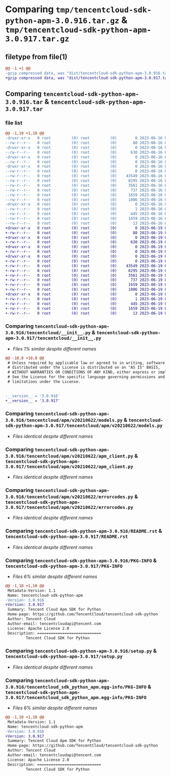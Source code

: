 # Comparing `tmp/tencentcloud-sdk-python-apm-3.0.916.tar.gz` & `tmp/tencentcloud-sdk-python-apm-3.0.917.tar.gz`

## filetype from file(1)

```diff
@@ -1 +1 @@
-gzip compressed data, was "dist/tencentcloud-sdk-python-apm-3.0.916.tar", last modified: Fri Jun 16 00:26:48 2023, max compression
+gzip compressed data, was "dist/tencentcloud-sdk-python-apm-3.0.917.tar", last modified: Mon Jun 19 00:17:44 2023, max compression
```

## Comparing `tencentcloud-sdk-python-apm-3.0.916.tar` & `tencentcloud-sdk-python-apm-3.0.917.tar`

### file list

```diff
@@ -1,19 +1,19 @@
-drwxr-xr-x   0 root         (0) root         (0)        0 2023-06-16 00:26:48.000000 tencentcloud-sdk-python-apm-3.0.916/
--rw-r--r--   0 root         (0) root         (0)       88 2023-06-16 00:26:48.000000 tencentcloud-sdk-python-apm-3.0.916/setup.cfg
-drwxr-xr-x   0 root         (0) root         (0)        0 2023-06-16 00:26:48.000000 tencentcloud-sdk-python-apm-3.0.916/tencentcloud/
--rw-r--r--   0 root         (0) root         (0)      630 2023-06-16 00:26:48.000000 tencentcloud-sdk-python-apm-3.0.916/tencentcloud/__init__.py
-drwxr-xr-x   0 root         (0) root         (0)        0 2023-06-16 00:26:48.000000 tencentcloud-sdk-python-apm-3.0.916/tencentcloud/apm/
--rw-r--r--   0 root         (0) root         (0)        0 2023-06-16 00:26:48.000000 tencentcloud-sdk-python-apm-3.0.916/tencentcloud/apm/__init__.py
-drwxr-xr-x   0 root         (0) root         (0)        0 2023-06-16 00:26:48.000000 tencentcloud-sdk-python-apm-3.0.916/tencentcloud/apm/v20210622/
--rw-r--r--   0 root         (0) root         (0)        0 2023-06-16 00:26:48.000000 tencentcloud-sdk-python-apm-3.0.916/tencentcloud/apm/v20210622/__init__.py
--rw-r--r--   0 root         (0) root         (0)    43549 2023-06-16 00:26:48.000000 tencentcloud-sdk-python-apm-3.0.916/tencentcloud/apm/v20210622/models.py
--rw-r--r--   0 root         (0) root         (0)     8295 2023-06-16 00:26:48.000000 tencentcloud-sdk-python-apm-3.0.916/tencentcloud/apm/v20210622/apm_client.py
--rw-r--r--   0 root         (0) root         (0)     3561 2023-06-16 00:26:48.000000 tencentcloud-sdk-python-apm-3.0.916/tencentcloud/apm/v20210622/errorcodes.py
--rw-r--r--   0 root         (0) root         (0)      737 2023-06-16 00:26:48.000000 tencentcloud-sdk-python-apm-3.0.916/README.rst
--rw-r--r--   0 root         (0) root         (0)     1659 2023-06-16 00:26:48.000000 tencentcloud-sdk-python-apm-3.0.916/PKG-INFO
--rw-r--r--   0 root         (0) root         (0)     1006 2023-06-16 00:26:48.000000 tencentcloud-sdk-python-apm-3.0.916/setup.py
-drwxr-xr-x   0 root         (0) root         (0)        0 2023-06-16 00:26:48.000000 tencentcloud-sdk-python-apm-3.0.916/tencentcloud_sdk_python_apm.egg-info/
--rw-r--r--   0 root         (0) root         (0)        1 2023-06-16 00:26:48.000000 tencentcloud-sdk-python-apm-3.0.916/tencentcloud_sdk_python_apm.egg-info/dependency_links.txt
--rw-r--r--   0 root         (0) root         (0)      445 2023-06-16 00:26:48.000000 tencentcloud-sdk-python-apm-3.0.916/tencentcloud_sdk_python_apm.egg-info/SOURCES.txt
--rw-r--r--   0 root         (0) root         (0)     1659 2023-06-16 00:26:48.000000 tencentcloud-sdk-python-apm-3.0.916/tencentcloud_sdk_python_apm.egg-info/PKG-INFO
--rw-r--r--   0 root         (0) root         (0)       13 2023-06-16 00:26:48.000000 tencentcloud-sdk-python-apm-3.0.916/tencentcloud_sdk_python_apm.egg-info/top_level.txt
+drwxr-xr-x   0 root         (0) root         (0)        0 2023-06-19 00:17:44.000000 tencentcloud-sdk-python-apm-3.0.917/
+-rw-r--r--   0 root         (0) root         (0)       88 2023-06-19 00:17:44.000000 tencentcloud-sdk-python-apm-3.0.917/setup.cfg
+drwxr-xr-x   0 root         (0) root         (0)        0 2023-06-19 00:17:44.000000 tencentcloud-sdk-python-apm-3.0.917/tencentcloud/
+-rw-r--r--   0 root         (0) root         (0)      630 2023-06-19 00:17:43.000000 tencentcloud-sdk-python-apm-3.0.917/tencentcloud/__init__.py
+drwxr-xr-x   0 root         (0) root         (0)        0 2023-06-19 00:17:44.000000 tencentcloud-sdk-python-apm-3.0.917/tencentcloud/apm/
+-rw-r--r--   0 root         (0) root         (0)        0 2023-06-19 00:17:43.000000 tencentcloud-sdk-python-apm-3.0.917/tencentcloud/apm/__init__.py
+drwxr-xr-x   0 root         (0) root         (0)        0 2023-06-19 00:17:44.000000 tencentcloud-sdk-python-apm-3.0.917/tencentcloud/apm/v20210622/
+-rw-r--r--   0 root         (0) root         (0)        0 2023-06-19 00:17:43.000000 tencentcloud-sdk-python-apm-3.0.917/tencentcloud/apm/v20210622/__init__.py
+-rw-r--r--   0 root         (0) root         (0)    43549 2023-06-19 00:17:43.000000 tencentcloud-sdk-python-apm-3.0.917/tencentcloud/apm/v20210622/models.py
+-rw-r--r--   0 root         (0) root         (0)     8295 2023-06-19 00:17:43.000000 tencentcloud-sdk-python-apm-3.0.917/tencentcloud/apm/v20210622/apm_client.py
+-rw-r--r--   0 root         (0) root         (0)     3561 2023-06-19 00:17:43.000000 tencentcloud-sdk-python-apm-3.0.917/tencentcloud/apm/v20210622/errorcodes.py
+-rw-r--r--   0 root         (0) root         (0)      737 2023-06-19 00:17:43.000000 tencentcloud-sdk-python-apm-3.0.917/README.rst
+-rw-r--r--   0 root         (0) root         (0)     1659 2023-06-19 00:17:44.000000 tencentcloud-sdk-python-apm-3.0.917/PKG-INFO
+-rw-r--r--   0 root         (0) root         (0)     1006 2023-06-19 00:17:43.000000 tencentcloud-sdk-python-apm-3.0.917/setup.py
+drwxr-xr-x   0 root         (0) root         (0)        0 2023-06-19 00:17:44.000000 tencentcloud-sdk-python-apm-3.0.917/tencentcloud_sdk_python_apm.egg-info/
+-rw-r--r--   0 root         (0) root         (0)        1 2023-06-19 00:17:44.000000 tencentcloud-sdk-python-apm-3.0.917/tencentcloud_sdk_python_apm.egg-info/dependency_links.txt
+-rw-r--r--   0 root         (0) root         (0)      445 2023-06-19 00:17:44.000000 tencentcloud-sdk-python-apm-3.0.917/tencentcloud_sdk_python_apm.egg-info/SOURCES.txt
+-rw-r--r--   0 root         (0) root         (0)     1659 2023-06-19 00:17:44.000000 tencentcloud-sdk-python-apm-3.0.917/tencentcloud_sdk_python_apm.egg-info/PKG-INFO
+-rw-r--r--   0 root         (0) root         (0)       13 2023-06-19 00:17:44.000000 tencentcloud-sdk-python-apm-3.0.917/tencentcloud_sdk_python_apm.egg-info/top_level.txt
```

### Comparing `tencentcloud-sdk-python-apm-3.0.916/tencentcloud/__init__.py` & `tencentcloud-sdk-python-apm-3.0.917/tencentcloud/__init__.py`

 * *Files 1% similar despite different names*

```diff
@@ -10,8 +10,8 @@
 # Unless required by applicable law or agreed to in writing, software
 # distributed under the License is distributed on an "AS IS" BASIS,
 # WITHOUT WARRANTIES OR CONDITIONS OF ANY KIND, either express or implied.
 # See the License for the specific language governing permissions and
 # limitations under the License.
 
 
-__version__ = '3.0.916'
+__version__ = '3.0.917'
```

### Comparing `tencentcloud-sdk-python-apm-3.0.916/tencentcloud/apm/v20210622/models.py` & `tencentcloud-sdk-python-apm-3.0.917/tencentcloud/apm/v20210622/models.py`

 * *Files identical despite different names*

### Comparing `tencentcloud-sdk-python-apm-3.0.916/tencentcloud/apm/v20210622/apm_client.py` & `tencentcloud-sdk-python-apm-3.0.917/tencentcloud/apm/v20210622/apm_client.py`

 * *Files identical despite different names*

### Comparing `tencentcloud-sdk-python-apm-3.0.916/tencentcloud/apm/v20210622/errorcodes.py` & `tencentcloud-sdk-python-apm-3.0.917/tencentcloud/apm/v20210622/errorcodes.py`

 * *Files identical despite different names*

### Comparing `tencentcloud-sdk-python-apm-3.0.916/README.rst` & `tencentcloud-sdk-python-apm-3.0.917/README.rst`

 * *Files identical despite different names*

### Comparing `tencentcloud-sdk-python-apm-3.0.916/PKG-INFO` & `tencentcloud-sdk-python-apm-3.0.917/PKG-INFO`

 * *Files 6% similar despite different names*

```diff
@@ -1,10 +1,10 @@
 Metadata-Version: 1.1
 Name: tencentcloud-sdk-python-apm
-Version: 3.0.916
+Version: 3.0.917
 Summary: Tencent Cloud Apm SDK for Python
 Home-page: https://github.com/TencentCloud/tencentcloud-sdk-python
 Author: Tencent Cloud
 Author-email: tencentcloudapi@tencent.com
 License: Apache License 2.0
 Description: ============================
         Tencent Cloud SDK for Python
```

### Comparing `tencentcloud-sdk-python-apm-3.0.916/setup.py` & `tencentcloud-sdk-python-apm-3.0.917/setup.py`

 * *Files identical despite different names*

### Comparing `tencentcloud-sdk-python-apm-3.0.916/tencentcloud_sdk_python_apm.egg-info/PKG-INFO` & `tencentcloud-sdk-python-apm-3.0.917/tencentcloud_sdk_python_apm.egg-info/PKG-INFO`

 * *Files 6% similar despite different names*

```diff
@@ -1,10 +1,10 @@
 Metadata-Version: 1.1
 Name: tencentcloud-sdk-python-apm
-Version: 3.0.916
+Version: 3.0.917
 Summary: Tencent Cloud Apm SDK for Python
 Home-page: https://github.com/TencentCloud/tencentcloud-sdk-python
 Author: Tencent Cloud
 Author-email: tencentcloudapi@tencent.com
 License: Apache License 2.0
 Description: ============================
         Tencent Cloud SDK for Python
```

